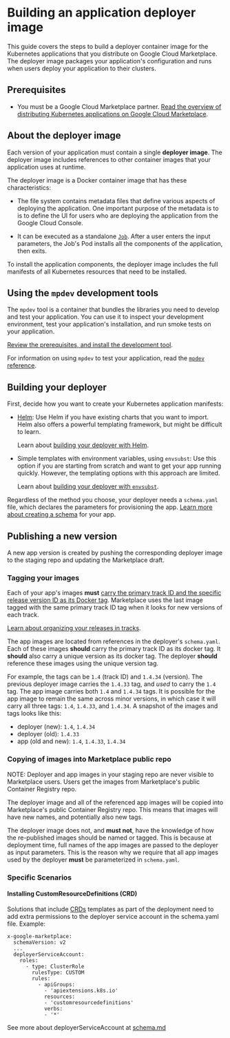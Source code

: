 # Building an application deployer image

This guide covers the steps to build a deployer container image for the Kubernetes
applications that you distribute on Google Cloud Marketplace.
The deployer image packages your application's configuration and runs
when users deploy your application to their clusters.

## Prerequisites

* You must be a Google Cloud Marketplace partner.
  [Read the overview of distributing Kubernetes applications on Google Cloud Marketplace](https://cloud.google.com/marketplace/docs/partners/kubernetes-solutions/).

## About the deployer image

Each version of your application must contain a single **deployer image**. The
deployer image includes references to other container images that your
application uses at runtime.

The deployer image is a Docker container image that has these characteristics:

- The file system contains metadata files that define various aspects
  of deploying the application. One important purpose of the metadata is to
  is to define the UI for users who are deploying the application from the
  Google Cloud Console.

- It can be executed as a standalone
  [`Job`](https://kubernetes.io/docs/concepts/workloads/controllers/jobs-run-to-completion/).
  After a user enters the input parameters, the Job's Pod installs all the
  components of the application, then exits.

To install the application components, the deployer image includes the
full manifests of all Kubernetes resources that need to be installed.

## Using the `mpdev` development tools

The `mpdev` tool is a container that bundles the libraries you need to develop
and test your application. You can use it to inspect your development
environment, test your application's installation, and run smoke tests
on your application.

[Review the prerequisites, and install the development tool](tool-prerequisites.md).

For information on using `mpdev` to test your application, read the
[`mpdev` reference](mpdev-references.md).

## Building your deployer

First, decide how you want to create your Kubernetes application manifests:

- [Helm](https://helm.sh): Use Helm if you have existing charts that you want
  to import. Helm also offers a powerful templating framework, but might be
  difficult to learn.

    Learn about [building your deployer with Helm](building-deployer-helm.md).

- Simple templates with environment variables, using `envsubst`: Use this
  option if you are starting from scratch and want to get your app running
  quickly. However, the templating options with this approach are limited.

    Learn about [building your deployer with `envsubst`](building-deployer-envsubst.md).

Regardless of the method you choose, your deployer needs a `schema.yaml` file,
which declares the parameters for provisioning the app.
[Learn more about creating a schema](schema.md) for your app.

## Publishing a new version

A new app version is created by pushing the corresponding deployer image to the
staging repo and updating the Marketplace draft.

### Tagging your images

Each of your app's images **must**
[carry the primary track ID and the specific release version ID as its Docker tag](schema.md#required-published-version).
Marketplace uses the last image tagged with the same primary track ID tag when it
looks for new versions of each track.

[Learn about organizing your releases in tracks](https://cloud.google.com/marketplace/docs/partners/kubernetes-solutions/set-up-environment#organize-images).

The app images are located from references in the deployer's `schema.yaml`.
Each of these images **should** carry the primary track ID as its docker tag.
It **should** also carry a unique version as its docker tag. The deployer
**should** reference these images using the unique version tag.

For example, the tags can be `1.4` (track ID) and `1.4.34` (version). The previous
deployer image carries the `1.4.33` tag, and _used_ to carry the `1.4` tag.
The app image carries both `1.4` and `1.4.34` tags. It is possible for the
app image to remain the same across minor versions, in which case it will
carry all three tags: `1.4`, `1.4.33`, and `1.4.34`.
A snapshot of the images and tags looks like this:
- deployer (new): `1.4`, `1.4.34`
- deployer (old): `1.4.33`
- app (old and new): `1.4`, `1.4.33`, `1.4.34`

### Copying of images into Marketplace public repo

NOTE: Deployer and app images in your staging repo are never visible to
Marketplace users. Users get the images from Marketplace's public Container
Registry repo.

The deployer image and all of the referenced app images will be copied
into Marketplace's public Container Registry repo. This means that
images will have new names, and potentially also new tags.

The deployer image does not, and **must not**, have the knowledge of how the
re-published images should be named or tagged. This is because at deployment
time, full names of the app images are passed to the deployer as input
parameters. This is the reason why we require that all app images used by the
deployer **must** be parameterized in `schema.yaml`.

### Specific Scenarios

#### Installing CustomResourceDefinitions (CRD)

Solutions that include [CRDs](https://kubernetes.io/docs/concepts/extend-kubernetes/api-extension/custom-resources/)
templates as part of the deployment need to add extra permissions to the deployer
service account in the schema.yaml file. Example:

```
x-google-marketplace:
  schemaVersion: v2
  ...
  deployerServiceAccount:
    roles:
      - type: ClusterRole
        rulesType: CUSTOM
        rules:
          - apiGroups:
            - 'apiextensions.k8s.io'
            resources:
            - 'customresourcedefinitions'
            verbs:
            - '*'
```

See more about deployerServiceAccount at [schema.md](schema.md#deployerserviceaccount)